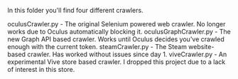 In this folder you'll find four different crawlers.

oculusCrawler.py - The original Selenium powered web crawler. No longer works due to Oculus automatically blocking it.
oculusGraphCrawler.py - The new Graph API based crawler. Works until Oculus decides you've crawled enough with the current token.
steamCrawler.py - The Steam website-based crawler. Has worked without issues since day 1.
viveCrawler.py - An experimental Vive store based crawler. I dropped this project due to a lack of interest in this store.
